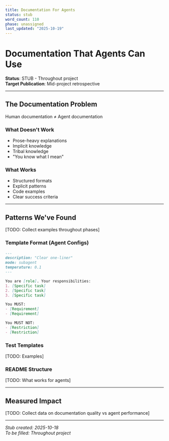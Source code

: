 ```yaml
---
title: Documentation For Agents
status: stub
word_count: 110
phase: unassigned
last_updated: "2025-10-19"
---
```


# Documentation That Agents Can Use

**Status**: STUB - Throughout project  
**Target Publication**: Mid-project retrospective  

---

## The Documentation Problem

Human documentation ≠ Agent documentation

### What Doesn't Work
- Prose-heavy explanations
- Implicit knowledge
- Tribal knowledge
- "You know what I mean"

### What Works
- Structured formats
- Explicit patterns
- Code examples
- Clear success criteria

---

## Patterns We've Found

[TODO: Collect examples throughout phases]

### Template Format (Agent Configs)

```markdown
---
description: "Clear one-liner"
mode: subagent
temperature: 0.1
---

You are [role]. Your responsibilities:
1. [Specific task]
2. [Specific task]
3. [Specific task]

You MUST:
- [Requirement]
- [Requirement]

You MUST NOT:
- [Restriction]
- [Restriction]
```

### Test Templates

[TODO: Examples]

### README Structure

[TODO: What works for agents]

---

## Measured Impact

[TODO: Collect data on documentation quality vs agent performance]

---

*Stub created: 2025-10-18*  
*To be filled: Throughout project*
